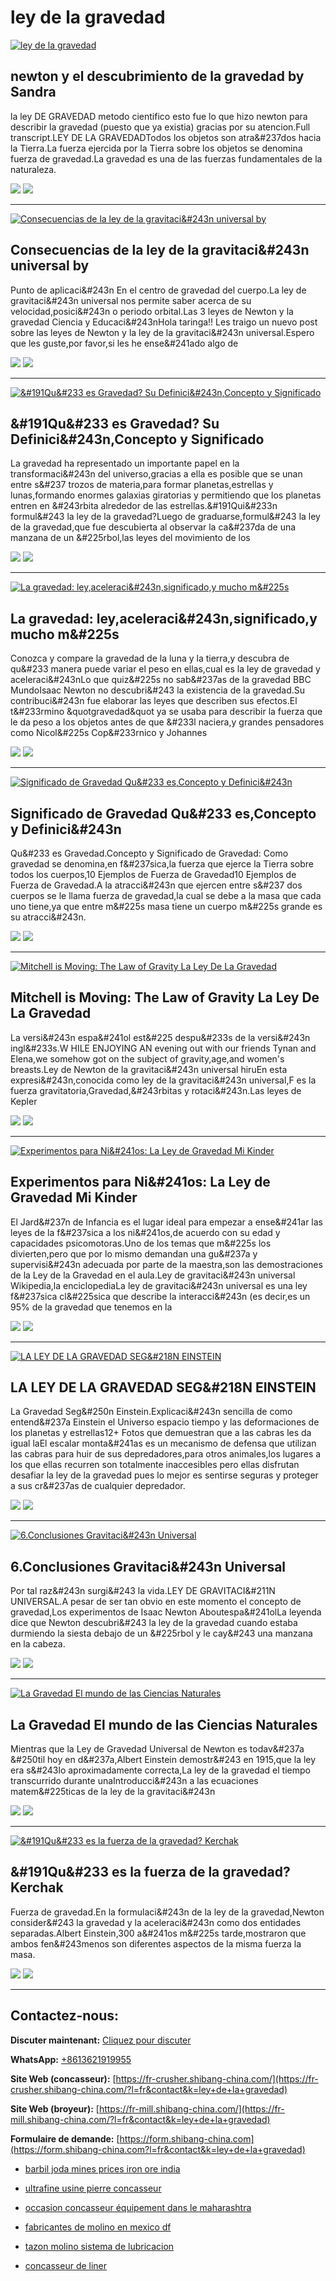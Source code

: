 # ley de la gravedad

<a href="https://swt.shibang-china.com/?l=fr&img&k=ley+de+la+gravedad" target="_blank">![ley de la gravedad](http://static.shibang-china.com/all-800x300/1253.jpg)</a>

## newton y el descubrimiento de la gravedad by Sandra
la ley DE GRAVEDAD metodo cientifico esto fue lo que hizo newton para describir la gravedad (puesto que ya existia) gracias por su atencion.Full transcript.LEY DE LA GRAVEDADTodos los objetos son atra&#237dos hacia la Tierra.La fuerza ejercida por la Tierra sobre los objetos se denomina fuerza de gravedad.La gravedad es una de las fuerzas fundamentales de la naturaleza.


<a href="https://whatsapp.shibangsoft.com/WhatsApp.php" target="_blank" title="WhatsApp">![](http://static.shibang-china.com/icon/whatsapp.png)</a> <a href="https://swt.shibang-china.com/?l=fr&icon&k=ley+de+la+gravedad" target="_blank">![](http://static.shibang-china.com/icon/chat-fr.png)</a>

---

<a href="https://swt.shibang-china.com/?l=fr&img&k=ley+de+la+gravedad" target="_blank">![Consecuencias de la ley de la gravitaci&#243n universal by](http://static.shibang-china.com/all-800x300/1034.jpg)</a>

## Consecuencias de la ley de la gravitaci&#243n universal by
Punto de aplicaci&#243n En el centro de gravedad del cuerpo.La ley de gravitaci&#243n universal nos permite saber acerca de su velocidad,posici&#243n o periodo orbital.Las 3 leyes de Newton y la gravedad Ciencia y Educaci&#243nHola taringa!! Les traigo un nuevo post sobre las leyes de Newton y la ley de la gravitaci&#243n universal.Espero que les guste,por favor,si les he ense&#241ado algo de


<a href="https://whatsapp.shibangsoft.com/WhatsApp.php" target="_blank" title="WhatsApp">![](http://static.shibang-china.com/icon/whatsapp.png)</a> <a href="https://swt.shibang-china.com/?l=fr&icon&k=ley+de+la+gravedad" target="_blank">![](http://static.shibang-china.com/icon/chat-fr.png)</a>

---

<a href="https://swt.shibang-china.com/?l=fr&img&k=ley+de+la+gravedad" target="_blank">![&#191Qu&#233 es Gravedad? Su Definici&#243n,Concepto y Significado](http://static.shibang-china.com/all-800x300/725.jpg)</a>

## &#191Qu&#233 es Gravedad? Su Definici&#243n,Concepto y Significado
La gravedad ha representado un importante papel en la transformaci&#243n del universo,gracias a ella es posible que se unan entre s&#237 trozos de materia,para formar planetas,estrellas y lunas,formando enormes galaxias giratorias y permitiendo que los planetas entren en &#243rbita alrededor de las estrellas.&#191Qui&#233n formul&#243 la ley de la gravedad?Luego de graduarse,formul&#243 la ley de la gravedad,que fue descubierta al observar la ca&#237da de una manzana de un &#225rbol,las leyes del movimiento de los


<a href="https://whatsapp.shibangsoft.com/WhatsApp.php" target="_blank" title="WhatsApp">![](http://static.shibang-china.com/icon/whatsapp.png)</a> <a href="https://swt.shibang-china.com/?l=fr&icon&k=ley+de+la+gravedad" target="_blank">![](http://static.shibang-china.com/icon/chat-fr.png)</a>

---

<a href="https://swt.shibang-china.com/?l=fr&img&k=ley+de+la+gravedad" target="_blank">![La gravedad: ley,aceleraci&#243n,significado,y mucho m&#225s](http://static.shibang-china.com/all-800x300/320.jpg)</a>

## La gravedad: ley,aceleraci&#243n,significado,y mucho m&#225s
Conozca y compare la gravedad de la luna y la tierra,y descubra de qu&#233 manera puede variar el peso en ellas,cual es la ley de gravedad y aceleraci&#243nLo que quiz&#225s no sab&#237as de la gravedad BBC MundoIsaac Newton no descubri&#243 la existencia de la gravedad.Su contribuci&#243n fue elaborar las leyes que describen sus efectos.El t&#233rmino &quotgravedad&quot ya se usaba para describir la fuerza que le da peso a los objetos antes de que &#233l naciera,y grandes pensadores como Nicol&#225s Cop&#233rnico y Johannes


<a href="https://whatsapp.shibangsoft.com/WhatsApp.php" target="_blank" title="WhatsApp">![](http://static.shibang-china.com/icon/whatsapp.png)</a> <a href="https://swt.shibang-china.com/?l=fr&icon&k=ley+de+la+gravedad" target="_blank">![](http://static.shibang-china.com/icon/chat-fr.png)</a>

---

<a href="https://swt.shibang-china.com/?l=fr&img&k=ley+de+la+gravedad" target="_blank">![Significado de Gravedad Qu&#233 es,Concepto y Definici&#243n](http://static.shibang-china.com/all-800x300/1094.jpg)</a>

## Significado de Gravedad Qu&#233 es,Concepto y Definici&#243n
Qu&#233 es Gravedad.Concepto y Significado de Gravedad: Como gravedad se denomina,en f&#237sica,la fuerza que ejerce la Tierra sobre todos los cuerpos,10 Ejemplos de Fuerza de Gravedad10 Ejemplos de Fuerza de Gravedad.A la atracci&#243n que ejercen entre s&#237 dos cuerpos se le llama fuerza de gravedad,la cual se debe a la masa que cada uno tiene,ya que entre m&#225s masa tiene un cuerpo m&#225s grande es su atracci&#243n.


<a href="https://whatsapp.shibangsoft.com/WhatsApp.php" target="_blank" title="WhatsApp">![](http://static.shibang-china.com/icon/whatsapp.png)</a> <a href="https://swt.shibang-china.com/?l=fr&icon&k=ley+de+la+gravedad" target="_blank">![](http://static.shibang-china.com/icon/chat-fr.png)</a>

---

<a href="https://swt.shibang-china.com/?l=fr&img&k=ley+de+la+gravedad" target="_blank">![Mitchell is Moving: The Law of Gravity La Ley De La Gravedad](http://static.shibang-china.com/all-800x300/1233.jpg)</a>

## Mitchell is Moving: The Law of Gravity La Ley De La Gravedad
La versi&#243n espa&#241ol est&#225 despu&#233s de la versi&#243n ingl&#233s.W HILE ENJOYING AN evening out with our friends Tynan and Elena,we somehow got on the subject of gravity,age,and women's breasts.Ley de Newton de la gravitaci&#243n universal hiruEn esta expresi&#243n,conocida como ley de la gravitaci&#243n universal,F es la fuerza gravitatoria,Gravedad,&#243rbitas y rotaci&#243n.Las leyes de Kepler


<a href="https://whatsapp.shibangsoft.com/WhatsApp.php" target="_blank" title="WhatsApp">![](http://static.shibang-china.com/icon/whatsapp.png)</a> <a href="https://swt.shibang-china.com/?l=fr&icon&k=ley+de+la+gravedad" target="_blank">![](http://static.shibang-china.com/icon/chat-fr.png)</a>

---

<a href="https://swt.shibang-china.com/?l=fr&img&k=ley+de+la+gravedad" target="_blank">![Experimentos para Ni&#241os: La Ley de Gravedad Mi Kinder](http://static.shibang-china.com/all-800x300/313.jpg)</a>

## Experimentos para Ni&#241os: La Ley de Gravedad Mi Kinder
El Jard&#237n de Infancia es el lugar ideal para empezar a ense&#241ar las leyes de la f&#237sica a los ni&#241os,de acuerdo con su edad y capacidades psicomotoras.Uno de los temas que m&#225s los divierten,pero que por lo mismo demandan una gu&#237a y supervisi&#243n adecuada por parte de la maestra,son las demostraciones de la Ley de la Gravedad en el aula.Ley de gravitaci&#243n universal Wikipedia,la enciclopediaLa ley de gravitaci&#243n universal es una ley f&#237sica cl&#225sica que describe la interacci&#243n (es decir,es un 95% de la gravedad que tenemos en la


<a href="https://whatsapp.shibangsoft.com/WhatsApp.php" target="_blank" title="WhatsApp">![](http://static.shibang-china.com/icon/whatsapp.png)</a> <a href="https://swt.shibang-china.com/?l=fr&icon&k=ley+de+la+gravedad" target="_blank">![](http://static.shibang-china.com/icon/chat-fr.png)</a>

---

<a href="https://swt.shibang-china.com/?l=fr&img&k=ley+de+la+gravedad" target="_blank">![LA LEY DE LA GRAVEDAD SEG&#218N EINSTEIN](http://static.shibang-china.com/all-800x300/1009.jpg)</a>

## LA LEY DE LA GRAVEDAD SEG&#218N EINSTEIN
La Gravedad Seg&#250n Einstein.Explicaci&#243n sencilla de como entend&#237a Einstein el Universo espacio tiempo y las deformaciones de los planetas y estrellas12+ Fotos que demuestran que a las cabras les da igual laEl escalar monta&#241as es un mecanismo de defensa que utilizan las cabras para huir de sus depredadores,para otros animales,los lugares a los que ellas recurren son totalmente inaccesibles pero ellas disfrutan desafiar la ley de la gravedad pues lo mejor es sentirse seguras y proteger a sus cr&#237as de cualquier depredador.


<a href="https://whatsapp.shibangsoft.com/WhatsApp.php" target="_blank" title="WhatsApp">![](http://static.shibang-china.com/icon/whatsapp.png)</a> <a href="https://swt.shibang-china.com/?l=fr&icon&k=ley+de+la+gravedad" target="_blank">![](http://static.shibang-china.com/icon/chat-fr.png)</a>

---

<a href="https://swt.shibang-china.com/?l=fr&img&k=ley+de+la+gravedad" target="_blank">![6.Conclusiones Gravitaci&#243n Universal](http://static.shibang-china.com/all-800x300/1319.jpg)</a>

## 6.Conclusiones Gravitaci&#243n Universal
Por tal raz&#243n surgi&#243 la vida.LEY DE GRAVITACI&#211N UNIVERSAL.A pesar de ser tan obvio en este momento el concepto de gravedad,Los experimentos de Isaac Newton Aboutespa&#241olLa leyenda dice que Newton descubri&#243 la ley de la gravedad cuando estaba durmiendo la siesta debajo de un &#225rbol y le cay&#243 una manzana en la cabeza.


<a href="https://whatsapp.shibangsoft.com/WhatsApp.php" target="_blank" title="WhatsApp">![](http://static.shibang-china.com/icon/whatsapp.png)</a> <a href="https://swt.shibang-china.com/?l=fr&icon&k=ley+de+la+gravedad" target="_blank">![](http://static.shibang-china.com/icon/chat-fr.png)</a>

---

<a href="https://swt.shibang-china.com/?l=fr&img&k=ley+de+la+gravedad" target="_blank">![La Gravedad El mundo de las Ciencias Naturales](http://static.shibang-china.com/all-800x300/711.jpg)</a>

## La Gravedad El mundo de las Ciencias Naturales
Mientras que la Ley de Gravedad Universal de Newton es todav&#237a &#250til hoy en d&#237a,Albert Einstein demostr&#243 en 1915,que la ley era s&#243lo aproximadamente correcta,La ley de la gravedad el tiempo transcurrido durante unaIntroducci&#243n a las ecuaciones matem&#225ticas de la ley de la gravitaci&#243n


<a href="https://whatsapp.shibangsoft.com/WhatsApp.php" target="_blank" title="WhatsApp">![](http://static.shibang-china.com/icon/whatsapp.png)</a> <a href="https://swt.shibang-china.com/?l=fr&icon&k=ley+de+la+gravedad" target="_blank">![](http://static.shibang-china.com/icon/chat-fr.png)</a>

---

<a href="https://swt.shibang-china.com/?l=fr&img&k=ley+de+la+gravedad" target="_blank">![&#191Qu&#233 es la fuerza de la gravedad? Kerchak](http://static.shibang-china.com/all-800x300/722.jpg)</a>

## &#191Qu&#233 es la fuerza de la gravedad? Kerchak
Fuerza de gravedad.En la formulaci&#243n de la ley de la gravedad,Newton consider&#243 la gravedad y la aceleraci&#243n como dos entidades separadas.Albert Einstein,300 a&#241os m&#225s tarde,mostraron que ambos fen&#243menos son diferentes aspectos de la misma fuerza la masa.

<a href="https://whatsapp.shibangsoft.com/WhatsApp.php" target="_blank" title="WhatsApp">![](http://static.shibang-china.com/icon/whatsapp.png)</a> <a href="https://swt.shibang-china.com/?l=fr&icon&k=ley+de+la+gravedad" target="_blank">![](http://static.shibang-china.com/icon/chat-fr.png)</a>

---
## Contactez-nous:

**Discuter maintenant:** [Cliquez pour discuter](https://swt.shibang-china.com?l=fr&contact&k=ley+de+la+gravedad)

**WhatsApp:**  [+8613621919955](https://whatsapp.shibangsoft.com/WhatsApp.php)

**Site Web (concasseur):** [https://fr-crusher.shibang-china.com/](https://fr-crusher.shibang-china.com/?l=fr&contact&k=ley+de+la+gravedad)

**Site Web (broyeur):** [https://fr-mill.shibang-china.com/](https://fr-mill.shibang-china.com/?l=fr&contact&k=ley+de+la+gravedad)

**Formulaire de demande:** [https://form.shibang-china.com](https://form.shibang-china.com?l=fr&contact&k=ley+de+la+gravedad)

* [barbil joda mines prices iron ore india](../61/barbil%20joda%20mines%20prices%20iron%20ore%20india.md)

* [ultrafine usine pierre concasseur](../61/ultrafine%20usine%20pierre%20concasseur.md)

* [occasion concasseur équipement dans le maharashtra](../65/occasion%20concasseur%20%C3%A9quipement%20dans%20le%20maharashtra.md)

* [fabricantes de molino en mexico df](../63/fabricantes%20de%20molino%20en%20mexico%20df.md)

* [tazon molino sistema de lubricacion](../64/tazon%20molino%20sistema%20de%20lubricacion.md)

* [concasseur de liner](../61/concasseur%20de%20liner.md)
